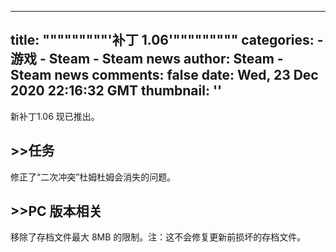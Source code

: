 
---
title: """""""""'补丁 1.06'"""""""""
categories: 
    - 游戏
    - Steam - Steam news
author: Steam - Steam news
comments: false
date: Wed, 23 Dec 2020 22:16:32 GMT
thumbnail: ''
---

<div>   
新补丁1.06 现已推出。

<h2>>>任务</h2>
修正了“二次冲突”杜姆杜姆会消失的问题。

<h2>>>PC 版本相关</h2>
移除了存档文件最大 8MB 的限制。注：这不会修复更新前损坏的存档文件。  
</div>
            